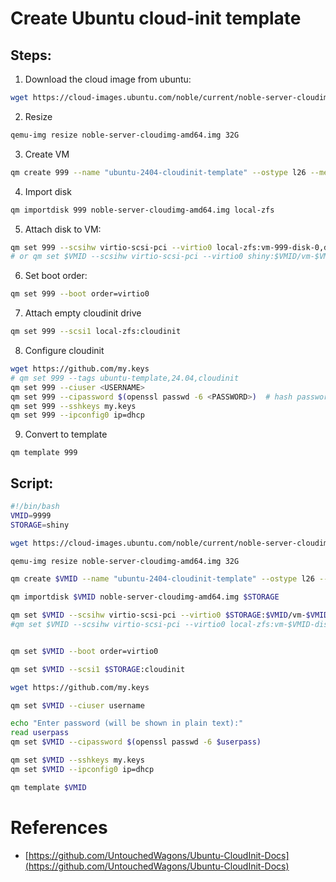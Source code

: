 # Create Ubuntu cloud-init template

## Steps:
1. Download the cloud image from ubuntu:
```sh
wget https://cloud-images.ubuntu.com/noble/current/noble-server-cloudimg-amd64.img
```

2. Resize
```sh
qemu-img resize noble-server-cloudimg-amd64.img 32G
```

3. Create VM
```sh
qm create 999 --name "ubuntu-2404-cloudinit-template" --ostype l26 --memory 1024 --agent 1 --bios seabios --machine q35 --cpu host --socket 1 --cores 1 --vga virtio --net0 virtio,bridge=vmbr0
```

4. Import disk
```sh
qm importdisk 999 noble-server-cloudimg-amd64.img local-zfs
```

5. Attach disk to VM:
```sh
qm set 999 --scsihw virtio-scsi-pci --virtio0 local-zfs:vm-999-disk-0,discard=on
# or qm set $VMID --scsihw virtio-scsi-pci --virtio0 shiny:$VMID/vm-$VMID-disk-0,discard=on
```

6. Set boot order:
```sh
qm set 999 --boot order=virtio0
```

7. Attach empty cloudinit drive
```sh
qm set 999 --scsi1 local-zfs:cloudinit
```

8. Configure cloudinit
```sh
wget https://github.com/my.keys
# qm set 999 --tags ubuntu-template,24.04,cloudinit
qm set 999 --ciuser <USERNAME>
qm set 999 --cipassword $(openssl passwd -6 <PASSWORD>)  # hash password with SHA512
qm set 999 --sshkeys my.keys
qm set 999 --ipconfig0 ip=dhcp
```

9. Convert to template
```
qm template 999
```


## Script:
```sh
#!/bin/bash
VMID=9999
STORAGE=shiny

wget https://cloud-images.ubuntu.com/noble/current/noble-server-cloudimg-amd64.img

qemu-img resize noble-server-cloudimg-amd64.img 32G

qm create $VMID --name "ubuntu-2404-cloudinit-template" --ostype l26 --memory 1024 --agent 1 --bios seabios --machine q35 --cpu host --socket 1 --cores 1 --vga virtio --net0 virtio,bridge=vmbr0

qm importdisk $VMID noble-server-cloudimg-amd64.img $STORAGE

qm set $VMID --scsihw virtio-scsi-pci --virtio0 $STORAGE:$VMID/vm-$VMID-disk-0.raw,discard=on
#qm set $VMID --scsihw virtio-scsi-pci --virtio0 local-zfs:vm-$VMID-disk-0,discard=on


qm set $VMID --boot order=virtio0

qm set $VMID --scsi1 $STORAGE:cloudinit

wget https://github.com/my.keys

qm set $VMID --ciuser username

echo "Enter password (will be shown in plain text):"
read userpass
qm set $VMID --cipassword $(openssl passwd -6 $userpass)

qm set $VMID --sshkeys my.keys
qm set $VMID --ipconfig0 ip=dhcp

qm template $VMID

```

# References
- [https://github.com/UntouchedWagons/Ubuntu-CloudInit-Docs](https://github.com/UntouchedWagons/Ubuntu-CloudInit-Docs)